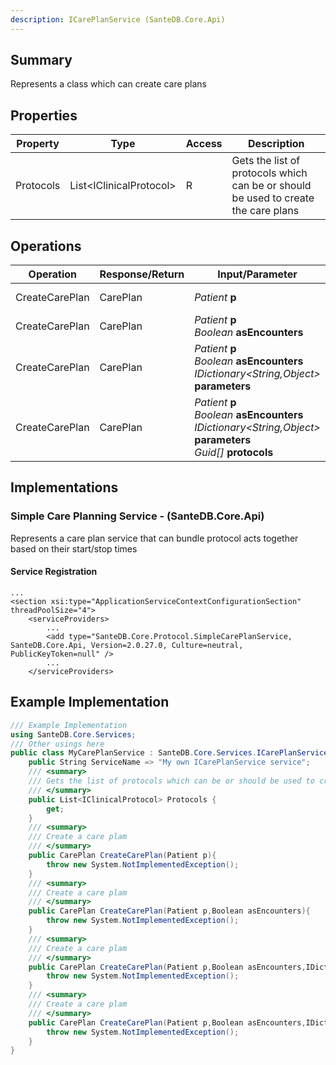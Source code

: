 ```yaml
---
description: ICarePlanService (SanteDB.Core.Api)
---
```


## Summary
Represents a class which can create care plans

## Properties

|Property|Type|Access|Description|
|-|-|-|-|
|Protocols|List&lt;IClinicalProtocol>|R|Gets the list of protocols which can be or should be used to create the care plans|

## Operations

|Operation|Response/Return|Input/Parameter|Description|
|-|-|-|-|
|CreateCarePlan|CarePlan|*Patient* **p**|Create a care plam|
|CreateCarePlan|CarePlan|*Patient* **p**<br/>*Boolean* **asEncounters**|Create a care plam|
|CreateCarePlan|CarePlan|*Patient* **p**<br/>*Boolean* **asEncounters**<br/>*IDictionary&lt;String,Object>* **parameters**|Create a care plam|
|CreateCarePlan|CarePlan|*Patient* **p**<br/>*Boolean* **asEncounters**<br/>*IDictionary&lt;String,Object>* **parameters**<br/>*Guid[]* **protocols**|Create a care plam|

## Implementations


### Simple Care Planning Service - (SanteDB.Core.Api)
Represents a care plan service that can bundle protocol acts together 
            based on their start/stop times

#### Service Registration
```markup
...
<section xsi:type="ApplicationServiceContextConfigurationSection" threadPoolSize="4">
	<serviceProviders>
		...
		<add type="SanteDB.Core.Protocol.SimpleCarePlanService, SanteDB.Core.Api, Version=2.0.27.0, Culture=neutral, PublicKeyToken=null" />
		...
	</serviceProviders>
```
## Example Implementation
```csharp
/// Example Implementation
using SanteDB.Core.Services;
/// Other usings here
public class MyCarePlanService : SanteDB.Core.Services.ICarePlanService { 
	public String ServiceName => "My own ICarePlanService service";
	/// <summary>
	/// Gets the list of protocols which can be or should be used to create the care plans
	/// </summary>
	public List<IClinicalProtocol> Protocols {
		get;
	}
	/// <summary>
	/// Create a care plam
	/// </summary>
	public CarePlan CreateCarePlan(Patient p){
		throw new System.NotImplementedException();
	}
	/// <summary>
	/// Create a care plam
	/// </summary>
	public CarePlan CreateCarePlan(Patient p,Boolean asEncounters){
		throw new System.NotImplementedException();
	}
	/// <summary>
	/// Create a care plam
	/// </summary>
	public CarePlan CreateCarePlan(Patient p,Boolean asEncounters,IDictionary<String,Object> parameters){
		throw new System.NotImplementedException();
	}
	/// <summary>
	/// Create a care plam
	/// </summary>
	public CarePlan CreateCarePlan(Patient p,Boolean asEncounters,IDictionary<String,Object> parameters,Guid[] protocols){
		throw new System.NotImplementedException();
	}
}
```
